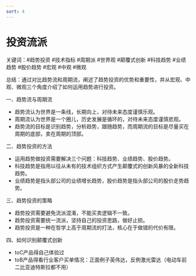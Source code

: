 ```yaml
---
sort: 4
---
```


# 投资流派

关键词：#趋势投资 #技术指标 #周期派 #世界观 #颠覆式创新 #科技趋势 #业绩趋势 #股价趋势 #宏观 #中观 #微观

总结：通过对比趋势流和周期流，阐述了趋势投资的优势和重要性，并从宏观、中观、微观三个角度介绍了如何运用趋势进行投资。

一、趋势流与周期流
- 趋势流认为世界是一条线，长期向上，对待未来态度谨慎乐观。
- 周期流认为世界是一个圈儿，历史发展是循环的，对待未来态度谨慎悲观。
- 趋势流的目标是识别趋势，分析趋势，跟随趋势，而周期流的目标是尽量买在周期的底部，卖在周期的顶部。

二、趋势投资的方法
- 运用趋势做投资需要解决三个问题：科技趋势、业绩趋势、股价趋势。
- 科技趋势是指用以往从未有的技术组织方式产生颠覆式的创新风暴的全新科技趋势。
- 业绩趋势是指头部公司的业绩增长趋势，股价趋势是指头部公司的股价走势趋势。

三、趋势投资的策略
- 趋势投资需要避免流派混淆，不能买卖逻辑不一致。
- 趋势投资需要统一流派，坚持自己的投资思路，做好止损。
- 趋势投资是一种在哲学上高于周期流的打法，核心在于做错的代价有限。

四、如何识别颠覆式创新
- toC产品得自己体验过
- toB产品得看行业客户买单情况：正面例子英伟达，反例激光雷达（电动车前二比亚迪特斯拉都不用）
